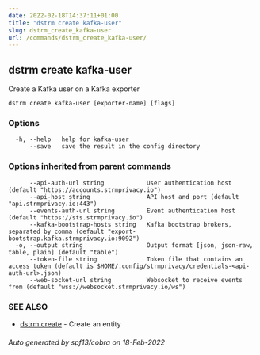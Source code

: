 ```yaml
---
date: 2022-02-18T14:37:11+01:00
title: "dstrm create kafka-user"
slug: dstrm_create_kafka-user
url: /commands/dstrm_create_kafka-user/
---
```

## dstrm create kafka-user

Create a Kafka user on a Kafka exporter

```
dstrm create kafka-user [exporter-name] [flags]
```

### Options

```
  -h, --help   help for kafka-user
      --save   save the result in the config directory
```

### Options inherited from parent commands

```
      --api-auth-url string            User authentication host (default "https://accounts.strmprivacy.io")
      --api-host string                API host and port (default "api.strmprivacy.io:443")
      --events-auth-url string         Event authentication host (default "https://sts.strmprivacy.io")
      --kafka-bootstrap-hosts string   Kafka bootstrap brokers, separated by comma (default "export-bootstrap.kafka.strmprivacy.io:9092")
  -o, --output string                  Output format [json, json-raw, table, plain] (default "table")
      --token-file string              Token file that contains an access token (default is $HOME/.config/strmprivacy/credentials-<api-auth-url>.json)
      --web-socket-url string          Websocket to receive events from (default "wss://websocket.strmprivacy.io/ws")
```

### SEE ALSO

* [dstrm create](dstrm_create.md)	 - Create an entity

###### Auto generated by spf13/cobra on 18-Feb-2022

